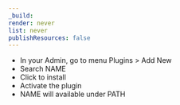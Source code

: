 ```yaml
---
_build:
render: never
list: never
publishResources: false
---
```


- In your Admin, go to menu Plugins &gt; Add New
- Search NAME
- Click to install
- Activate the plugin
- NAME will available under  PATH